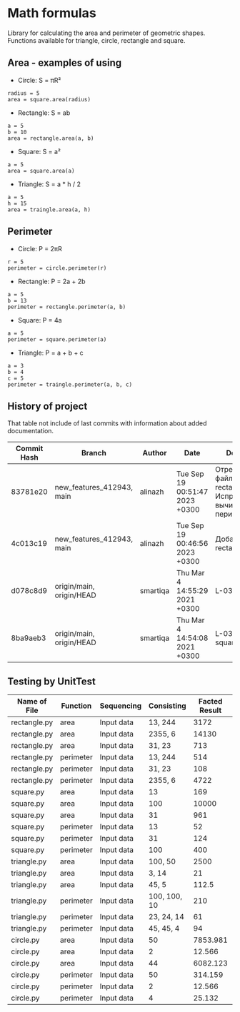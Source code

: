 # Math formulas
Library for calculating the area and perimeter of geometric shapes. Functions available for triangle, circle, rectangle and square.

## Area - examples of using
- Circle: S = πR²
```
radius = 5
area = square.area(radius)
```
- Rectangle: S = ab
```
a = 5
b = 10
area = rectangle.area(a, b)
```
- Square: S = a²
```
a = 5
area = square.area(a)
```
- Triangle: S = a * h / 2 
```
a = 5
h = 15
area = traingle.area(a, h)
```

## Perimeter
- Circle: P = 2πR
```
r = 5
perimeter = circle.perimeter(r)
```
- Rectangle: P = 2a + 2b
```
a = 5
b = 13
perimeter = rectangle.perimeter(a, b)
```
- Square: P = 4a
```
a = 5
perimeter = square.perimeter(a)
```
- Triangle: P = a + b + c
```
a = 3
b = 4
c = 5
perimeter = traingle.perimeter(a, b, c)
```
## History of project

That table not include of last commits with information about added documentation.

| Commit Hash | Branch                       | Author            | Date                           | Description                                     |
|-------------|------------------------------|-------------------|--------------------------------|-------------------------------------------------|
| 83781e20    | new_features_412943, main    | alinazh           | Tue Sep 19 00:51:47 2023 +0300 | Отрекдактирован файл rectangle.py. Исправлено вычисление периметра. |
| 4c013c19    | new_features_412943, main    | alinazh           | Tue Sep 19 00:46:56 2023 +0300 | Добавлен файл rectangle.py                     |
| d078c8d9    | origin/main, origin/HEAD     | smartiqa          | Thu Mar 4 14:55:29 2021 +0300  | L-03: Docs added                                |
| 8ba9aeb3    | origin/main, origin/HEAD     | smartiqa          | Thu Mar 4 14:54:08 2021 +0300  | L-03: Circle and square added                  |

## Testing by UnitTest

| Name of File | Function  | Sequencing     | Consisting | Facted Result | Expected Result  | Verdict  |
|--------------|-----------|----------------|------------|---------------|------------------|----------|
| rectangle.py | area      | Input data     | 13, 244    | 3172          | 3172             | correct  |
| rectangle.py | area      | Input data     | 2355, 6    | 14130         | 14130            | correct  |
| rectangle.py | area      | Input data     | 31, 23     | 713           | 713              | correct  |
| rectangle.py | perimeter | Input data     | 13, 244    | 514           | 514              | correct  |
| rectangle.py | perimeter | Input data     | 31, 23     | 108           | 108              | correct  |
| rectangle.py | perimeter | Input data     | 2355, 6    | 4722          | 4722             | correct  |
| square.py    | area      | Input data     | 13         | 169           | 169              | correct  |
| square.py    | area      | Input data     | 100        | 10000         | 10000            | correct  |
| square.py    | area      | Input data     | 31         | 961           | 961              | correct  |
| square.py    | perimeter | Input data     | 13         | 52            | 52               | correct  |
| square.py    | perimeter | Input data     | 31         | 124           | 124              | correct  |
| square.py    | perimeter | Input data     | 100        | 400           | 400              | correct  |
| triangle.py  | area      | Input data     | 100, 50    | 2500          | 2500             | correct  |
| triangle.py  | area      | Input data     | 3, 14      | 21            | 21               | correct  |
| triangle.py  | area      | Input data     | 45, 5      | 112.5         | 112.5            | correct  |
| triangle.py  | perimeter | Input data     | 100, 100, 10 | 210           | 210              | correct  |
| triangle.py  | perimeter | Input data     | 23, 24, 14 | 61            | 61               | correct  |
| triangle.py  | perimeter | Input data     | 45, 45, 4   | 94            | 94               | correct  |
| circle.py    | area      | Input data     | 50         | 7853.981      | 7853.981         | correct  |
| circle.py    | area      | Input data     | 2          | 12.566        | 12.566           | correct  |
| circle.py    | area      | Input data     | 44         | 6082.123      | 6082.123         | correct  |
| circle.py    | perimeter | Input data     | 50         | 314.159       | 314.159          | correct  |
| circle.py    | perimeter | Input data     | 2          | 12.566        | 12.566           | correct  |
| circle.py    | perimeter | Input data     | 4          | 25.132        | 25.132           | correct  |


